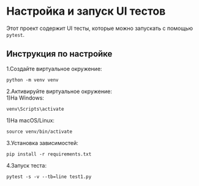 # Настройка и запуск UI тестов

Этот проект содержит UI тесты, которые можно запускать с помощью `pytest`.


## Инструкция по настройке
1.Создайте виртуальное окружение:

 
    python -m venv venv

2.Активируйте виртуальное окружение:\
1)На Windows:

    venv\Scripts\activate
1)На macOS/Linux:

   
    source venv/bin/activate

3.Установка зависимостей:

 
    pip install -r requirements.txt

4.Запуск теста:


    pytest -s -v --tb=line test1.py 



